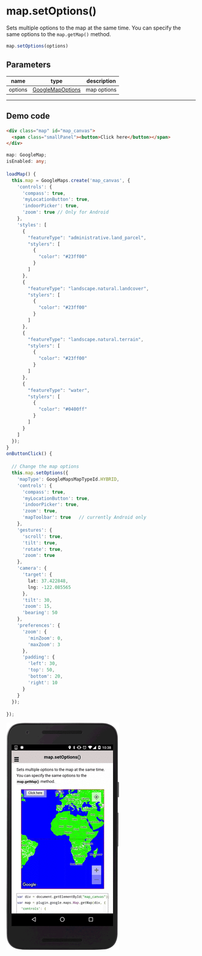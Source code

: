 # map.setOptions()

Sets multiple options to the map at the same time. You can specify the same options to the `map.getMap()` method.

```typescript
map.setOptions(options)
```

## Parameters

name      | type                                              | description
----------|---------------------------------------------------|---------------------------------------
options   | [GoogleMapOptions](../googlemapoptions/README.md) | map options

----------------------------------------------------------------------------------------------------------

## Demo code

```html
<div class="map" id="map_canvas">
  <span class="smallPanel"><button>Click here</button></span>
</div>
```

```typescript
map: GoogleMap;
isEnabled: any;

loadMap() {
  this.map = GoogleMaps.create('map_canvas', {
    'controls': {
      'compass': true,
      'myLocationButton': true,
      'indoorPicker': true,
      'zoom': true // Only for Android
    },
    'styles': [
      {
        "featureType": "administrative.land_parcel",
        "stylers": [
          {
            "color": "#23ff00"
          }
        ]
      },
      {
        "featureType": "landscape.natural.landcover",
        "stylers": [
          {
            "color": "#23ff00"
          }
        ]
      },
      {
        "featureType": "landscape.natural.terrain",
        "stylers": [
          {
            "color": "#23ff00"
          }
        ]
      },
      {
        "featureType": "water",
        "stylers": [
          {
            "color": "#0400ff"
          }
        ]
      }
    ]
  });
}
onButtonClick() {

  // Change the map options
  this.map.setOptions({
    'mapType': GoogleMapsMapTypeId.HYBRID,
    'controls': {
      'compass': true,
      'myLocationButton': true,
      'indoorPicker': true,
      'zoom': true,
      'mapToolbar': true   // currently Android only
    },
    'gestures': {
      'scroll': true,
      'tilt': true,
      'rotate': true,
      'zoom': true
    },
    'camera': {
      'target': {
        lat: 37.422848,
        lng: -122.085565
      },
      'tilt': 30,
      'zoom': 15,
      'bearing': 50
    },
    'preferences': {
      'zoom': {
        'minZoom': 0,
        'maxZoom': 3
      },
      'padding': {
        'left': 30,
        'top': 50,
        'bottom': 20,
        'right': 10
      }
    }
  });

});

```

![](image.gif)
